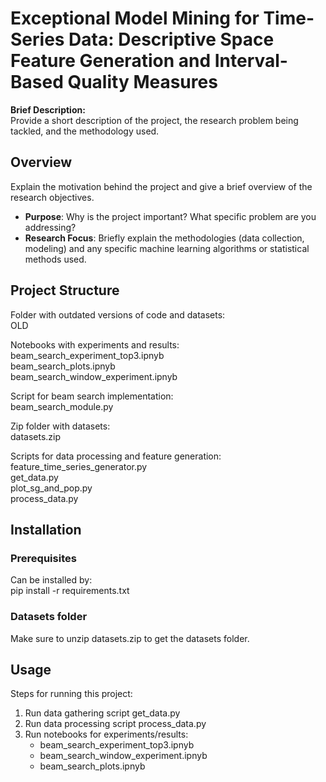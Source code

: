 # Exceptional Model Mining for Time-Series Data: Descriptive Space Feature Generation and Interval-Based Quality Measures

**Brief Description:**  
Provide a short description of the project, the research problem being tackled, and the methodology used.


## Overview

Explain the motivation behind the project and give a brief overview of the research objectives.  
- **Purpose**: Why is the project important? What specific problem are you addressing?  
- **Research Focus**: Briefly explain the methodologies (data collection, modeling) and any specific machine learning algorithms or statistical methods used.

## Project Structure
Folder with outdated versions of code and datasets:  
OLD  
  
Notebooks with experiments and results:  
beam_search_experiment_top3.ipnyb  
beam_search_plots.ipnyb  
beam_search_window_experiment.ipnyb  

Script for beam search implementation:  
beam_search_module.py  

Zip folder with datasets:  
datasets.zip

Scripts for data processing and feature generation:  
feature_time_series_generator.py  
get_data.py   
plot_sg_and_pop.py  
process_data.py  

## Installation
### Prerequisites
Can be installed by:  
pip install -r requirements.txt

### Datasets folder
Make sure to unzip datasets.zip to get the datasets folder.

## Usage
Steps for running this project:
1. Run data gathering script get_data.py
2. Run data processing script process_data.py
3. Run notebooks for experiments/results:
    - beam_search_experiment_top3.ipnyb
    - beam_search_window_experiment.ipnyb
    - beam_search_plots.ipnyb